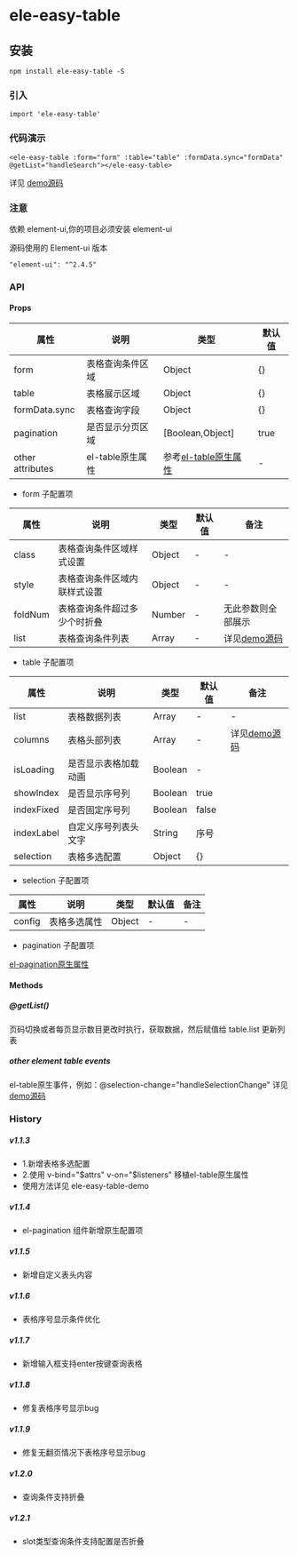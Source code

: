 # ele-easy-table

## 安装
```
npm install ele-easy-table -S
```

### 引入

```
import 'ele-easy-table'
```

### 代码演示

```
<ele-easy-table :form="form" :table="table" :formData.sync="formData" @getList="handleSearch"></ele-easy-table>
```

详见 [demo源码](https://github.com/vincentzyc/ele-easy-table/blob/master/src/components/ele-easy-table-demo.vue)

### 注意

依赖 element-ui,你的项目必须安装 element-ui

源码使用的 Element-ui 版本

```
"element-ui": "^2.4.5"
```

### API

#### Props
|属性 | 说明 | 类型 | 默认值 |
|----|-----|------|------|
|form|表格查询条件区域|Object|{}|
|table|表格展示区域|Object|{}|
|formData.sync|表格查询字段|Object|{}|
|pagination|是否显示分页区域|[Boolean,Object]|true|
|other attributes|el-table原生属性|参考[el-table原生属性](https://element.eleme.cn/#/zh-CN/component/table)|-|

- form 子配置项

|属性 | 说明 | 类型 | 默认值 | 备注 |
|----|-----|------|------|------|
|class|表格查询条件区域样式设置|Object|-|-|
|style|表格查询条件区域内联样式设置|Object|-|-|
|foldNum|表格查询条件超过多少个时折叠|Number|-|无此参数则全部展示|
|list|表格查询条件列表|Array|-|详见[demo源码](https://github.com/vincentzyc/ele-easy-table/blob/master/src/components/ele-easy-table-demo.vue)|

- table 子配置项

|属性 | 说明 | 类型 | 默认值 | 备注 |
|----|-----|------|------|------|
|list|表格数据列表|Array|-|-|
|columns|表格头部列表|Array|-|详见[demo源码](https://github.com/vincentzyc/ele-easy-table/blob/master/src/components/ele-easy-table-demo.vue)|
|isLoading|是否显示表格加载动画|Boolean|-|
|showIndex|是否显示序号列|Boolean|true|
|indexFixed|是否固定序号列|Boolean|false|
|indexLabel|自定义序号列表头文字|String|序号|
|selection|表格多选配置|Object|{}|

- selection 子配置项

|属性 | 说明 | 类型 | 默认值 | 备注 |
|----|-----|------|------|------|
|config|表格多选属性|Object|-|-|

- pagination 子配置项

[el-pagination原生属性](https://element.eleme.cn/#/zh-CN/component/pagination)

#### Methods

##### @getList()
页码切换或者每页显示数目更改时执行，获取数据，然后赋值给 table.list 更新列表

##### other element table events
el-table原生事件，例如：@selection-change="handleSelectionChange" 详见[demo源码](https://github.com/vincentzyc/ele-easy-table/blob/master/src/components/ele-easy-table-demo.vue)

### History
##### v1.1.3 
- 1.新增表格多选配置
- 2.使用 v-bind="$attrs" v-on="$listeners" 移植el-table原生属性
- 使用方法详见 ele-easy-table-demo

##### v1.1.4
- el-pagination 组件新增原生配置项

##### v1.1.5
- 新增自定义表头内容

##### v1.1.6
- 表格序号显示条件优化

##### v1.1.7
- 新增输入框支持enter按键查询表格

##### v1.1.8
- 修复表格序号显示bug

##### v1.1.9
- 修复无翻页情况下表格序号显示bug

##### v1.2.0
- 查询条件支持折叠

##### v1.2.1
- slot类型查询条件支持配置是否折叠
